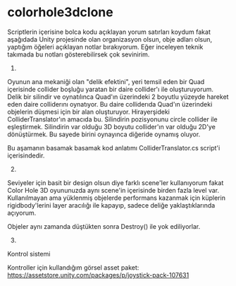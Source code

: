 # colorhole3dclone

Scriptlerin içerisine bolca kodu açıklayan yorum satırları koydum fakat aşağıdada Unity projesinde olan organizasyon olsun, obje adları olsun, yaptığım öğeleri açıklayan notlar bırakıyorum. Eğer inceleyen teknik takımada bu notları gösterebilirsek çok sevinirim.

1.

Oyunun ana mekaniği olan "delik efektini", yeri temsil eden bir Quad içerisinde collider boşluğu yaratan bir daire collider'ı ile oluşturuyorum. Delik bir silindir ve oynatılınca Quad'ın üzerindeki 2 boyutlu yüzeyde hareket eden daire colliderını oynatıyor. Bu daire colliderıda Quad'ın üzerindeki objelerin düşmesi için bir alan oluşturuyor. Hirayerşideki ColliderTranslator'ın amacıda bu. Silindirin pozisyonunu circle collider ile eşleştirmek. Silindirin var olduğu 3D boyutu collider'ın var olduğu 2D'ye dönüştürmek. Bu sayede birini oynayınca diğeride oynamış oluyor.

Bu aşamanın basamak basamak kod anlatımı ColliderTranslator.cs script'i içerisindedir.

2.

Seviyeler için basit bir design olsun diye farklı scene'ler kullanıyorum fakat Color Hole 3D oyununuzda aynı scene'in içerisinde birden fazla level var. Kullanılmayan ama yüklenmiş objelerde performans kazanmak için küplerin rigidbody'lerini layer aracılığı ile kapayıp, sadece deliğe yaklaştıklarında açıyorum.

Objeler aynı zamanda düştükten sonra Destroy() ile yok ediliyorlar.

3.

Kontrol sistemi

Kontroller için kullandığım görsel asset paket: https://assetstore.unity.com/packages/p/joystick-pack-107631
